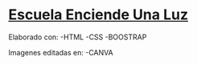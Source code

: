 ### <h1>[Escuela Enciende Una Luz](https://escuela-enciende-una-luz.bss.design/)</h1>

Elaborado con:
-HTML
-CSS
-BOOSTRAP

Imagenes editadas en:
-CANVA
